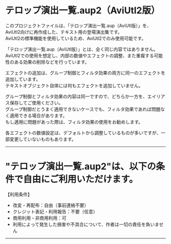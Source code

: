 # テロップ演出一覧.aup2（AviUtl2版）  

このプロジェクトファイルは、「テロップ演出一覧.aup（AviUtl版）」を、AviUtl2向けに再作成した、テキスト用の登場演出集です。  
AviUtl2の標準機能を使用しているため、AviUtl2でのみ使用可能です。  

「テロップ演出一覧.aup（AviUtl版）」とは、全く同じ内容ではありません。  
AviUtl2での使用を想定し、内部の数値やエフェクトの調整、また重複する可能性のある効果の削除などを行っています。  

エフェクトの追加は、グループ制御とフィルタ効果の両方に同一のエフェクトを追加しています。  
テキストオブジェクト自体には何もエフェクトを追加していません。  

グループ制御とフィルタ効果の内容は同一ですので、どちらか一方を、エイリアス保存してご使用ください。  
グループ制御だとうまく適用できないケースでも、フィルタ効果であれば問題なく適用できる場合があります。  
もし適用に問題があった際は、フィルタ効果の使用をお勧めします。  

各エフェクトの数値設定は、デフォルトから調整しているものが多いですが、一部変更していないものもあります。  

---

# "テロップ演出一覧.aup2"は、以下の条件で自由にご利用いただけます。  

【利用条件】  
- 改変・再配布：自由（事前連絡不要）  
- クレジット表記・利用報告：不要（任意）  
- 商用利用・非商用利用：可  
- 利用によって発生した損害や不具合について、作者は一切の責任を負いません  

---
